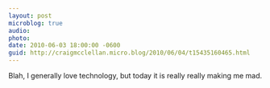 ```yaml
---
layout: post
microblog: true
audio: 
photo: 
date: 2010-06-03 18:00:00 -0600
guid: http://craigmcclellan.micro.blog/2010/06/04/t15435160465.html
---
```

Blah, I generally love technology, but today it is really really making me mad.
